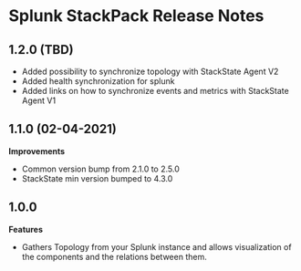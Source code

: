 # Splunk StackPack Release Notes

## 1.2.0 (TBD)

- Added possibility to synchronize topology with StackState Agent V2
- Added health synchronization for splunk
- Added links on how to synchronize events and metrics with StackState Agent V1

## 1.1.0 (02-04-2021)

**Improvements**
- Common version bump from 2.1.0 to 2.5.0
- StackState min version bumped to 4.3.0

## 1.0.0

**Features**
- Gathers Topology from your Splunk instance and allows visualization of the components and the relations between them.
